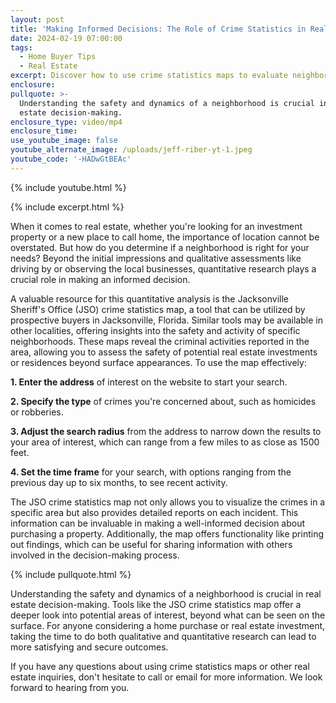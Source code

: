 ```yaml
---
layout: post
title: 'Making Informed Decisions: The Role of Crime Statistics in Real Estate'
date: 2024-02-19 07:00:00
tags:
  - Home Buyer Tips
  - Real Estate
excerpt: Discover how to use crime statistics maps to evaluate neighborhood safety.
enclosure:
pullquote: >-
  Understanding the safety and dynamics of a neighborhood is crucial in real
  estate decision-making.
enclosure_type: video/mp4
enclosure_time:
use_youtube_image: false
youtube_alternate_image: /uploads/jeff-riber-yt-1.jpeg
youtube_code: '-HADwGtBEAc'
---
```

{% include youtube.html %}

{% include excerpt.html %}

When it comes to real estate, whether you're looking for an investment property or a new place to call home, the importance of location cannot be overstated. But how do you determine if a neighborhood is right for your needs? Beyond the initial impressions and qualitative assessments like driving by or observing the local businesses, quantitative research plays a crucial role in making an informed decision.

A valuable resource for this quantitative analysis is the Jacksonville Sheriff's Office (JSO) crime statistics map, a tool that can be utilized by prospective buyers in Jacksonville, Florida. Similar tools may be available in other localities, offering insights into the safety and activity of specific neighborhoods. These maps reveal the criminal activities reported in the area, allowing you to assess the safety of potential real estate investments or residences beyond surface appearances. To use the map effectively:

**1\. Enter the address** of interest on the website to start your search.

**2\. Specify the type** of crimes you're concerned about, such as homicides or robberies.

**3\. Adjust the search radius** from the address to narrow down the results to your area of interest, which can range from a few miles to as close as 1500 feet.

**4\. Set the time frame** for your search, with options ranging from the previous day up to six months, to see recent activity.

The JSO crime statistics map not only allows you to visualize the crimes in a specific area but also provides detailed reports on each incident. This information can be invaluable in making a well-informed decision about purchasing a property. Additionally, the map offers functionality like printing out findings, which can be useful for sharing information with others involved in the decision-making process.

{% include pullquote.html %}

Understanding the safety and dynamics of a neighborhood is crucial in real estate decision-making. Tools like the JSO crime statistics map offer a deeper look into potential areas of interest, beyond what can be seen on the surface. For anyone considering a home purchase or real estate investment, taking the time to do both qualitative and quantitative research can lead to more satisfying and secure outcomes.

If you have any questions about using crime statistics maps or other real estate inquiries, don't hesitate to call or email for more information. We look forward to hearing from you.